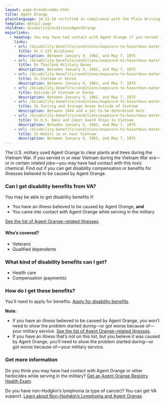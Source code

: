 ```yaml
---
layout: page-breadcrumbs.html
title: Agent Orange
plainlanguage: 10-21-16 certified in compliance with the Plain Writing Act
template: detail-page
children: disabilityConditionsAgentOrange
majorlinks:
  - heading: You may have had contact with Agent Orange if you served in any of these ways
    links:
    - url: /disability-benefits/conditions/exposure-to-hazardous-materials/agent-orange/c-123/
      title: On C-123 Airplanes
      description: Between January 9, 1962, and May 7, 1975
    - url: /disability-benefits/conditions/exposure-to-hazardous-materials/agent-orange/thailand-military-bases/
      title: On Thailand Military Bases
      description: Between January 9, 1962, and May 7, 1975
    - url: /disability-benefits/conditions/exposure-to-hazardous-materials/agent-orange/service-inside/
      title: In Vietnam or Korea
      description: Between January 9, 1962, and May 7, 1975
    - url: /disability-benefits/conditions/exposure-to-hazardous-materials/agent-orange/service-outside/
      title: Outside of Vietnam or Korea
      description: Between January 9, 1962, and May 7, 1975
    - url: /disability-benefits/conditions/exposure-to-hazardous-materials/agent-orange/test-storage/
      title: In Testing and Storage Areas Outside of Vietnam
      description: Between 1944 and a yet-to-be-determined date
    - url: /disability-benefits/conditions/exposure-to-hazardous-materials/agent-orange/navy-coast-guard/
      title: On U.S. Navy and Coast Guard Ships in Vietnam
      description: Between January 9, 1962, and May 7, 1975
    - url: /disability-benefits/conditions/exposure-to-hazardous-materials/agent-orange/water-vietnam/
      title: In Waters in or near Vietnam
      description: Between January 9, 1962, and May 7, 1975
---
```


<div class="va-introtext">

The U.S. military used Agent Orange to clear plants and trees during the Vietnam War. If you served in or near Vietnam during the Vietnam War era—or in certain related jobs—you may have had contact with this toxic chemical. Find out if you can get disability compensation or benefits for illnesses believed to be caused by Agent Orange.

</div>

<div class="feature" markdown="1">

### Can I get disability benefits from VA?

You may be able to get disability benefits if:

- You have an illness believed to be caused by Agent Orange, **and**
- You came into contact with Agent Orange while serving in the military

[See the list of Agent Orange‒related illnesses](/disability-benefits/conditions/exposure-to-hazardous-materials/agent-orange/diseases/).


#### Who’s covered?

- Veterans
- Qualified dependents

</div>

### What kind of disability benefits can I get?

- Health care
- Compensation (payments)

### How do I get these benefits?

You’ll need to apply for benefits. [Apply for disability benefits](/disability-benefits/apply/).

**Note:**
- If you have an illness believed to be caused by Agent Orange, you won’t need to show the problem started during—or got worse because of—your military service. [See the list of Agent Orange‒related illnesses](/disability-benefits/conditions/exposure-to-hazardous-materials/agent-orange/diseases/).
- If you have an illness that’s not on this list, but you believe it was caused by Agent Orange, you’ll need to show the problem started during—or got worse because of—your military service.


### Get more information

Do you think you may have had contact with Agent Orange or other herbicides while serving in the military? [Get an Agent Orange Registry Health Exam](/disability-benefits/conditions/exposure-to-hazardous-materials/agent-orange/registry-health-exam/).

Do you have non-Hodgkin’s lymphoma (a type of cancer)? You can get VA support. [Learn about Non-Hodgkin’s Lymphoma and Agent Orange](/disability-benefits/conditions/exposure-to-hazardous-materials/agent-orange/non-hodgkins/).